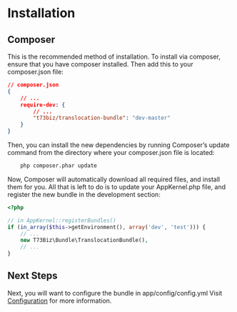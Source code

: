 Installation
==============

Composer
----------

This is the recommended method of installation. To install via composer, ensure that you have composer installed. Then add this to your composer.json file:

```json
// composer.json
{
    // ...
    require-dev: {
        // ...
        "t73biz/translocation-bundle": "dev-master"
    }
}
```
Then, you can install the new dependencies by running Composer’s update command from the directory where your composer.json file is located:

```bash
	php composer.phar update
```

Now, Composer will automatically download all required files, and install them for you. All that is left to do is to update your AppKernel.php file, and register the new bundle in the development section:

```php
<?php

// in AppKernel::registerBundles()
if (in_array($this->getEnvironment(), array('dev', 'test'))) {
    // ...
    new T73Biz\Bundle\TranslocationBundle(),
    // ...
}
```

Next Steps
----------

Next, you will want to configure the bundle in app/config/config.yml
Visit [Configuration](configuration.md) for more information.

